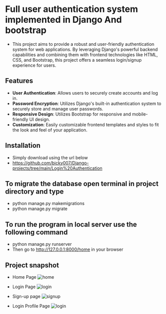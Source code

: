 #  Full user authentication system implemented in Django And bootstrap

- This project aims to provide a robust and user-friendly authentication system for web applications. By leveraging Django's powerful backend capabilities and combining them with frontend technologies like HTML, CSS, and Bootstrap, this project offers a seamless login/signup experience for users.

## Features

- **User Authentication**: Allows users to securely create accounts and log in.
- **Password Encryption**: Utilizes Django's built-in authentication system to securely store and manage user passwords.
- **Responsive Design**: Utilizes Bootstrap for responsive and mobile-friendly UI design.
- **Customization**: Easily customizable frontend templates and styles to fit the look and feel of your application.

## Installation
- Simply download using the url below
- https://github.com/bicky007/Django-projects/tree/main/Login%20Authentication

## To migrate the database open terminal in project directory and type
- python manage.py makemigrations
- python manage.py migrate

## To run the program in local server use the following command
- python manage.py runserver
- Then go to http://127.0.0.1:8000/home in your browser

## Project snapshot
- Home Page
  ![home](https://github.com/bicky007/Django-projects/assets/128511616/67826b16-2158-41aa-8b52-7f66cef97285)

- Login Page
  ![login](https://github.com/bicky007/Django-projects/assets/128511616/5ddcf050-bdc8-455e-968b-8d65b8fa9457)

- Sign-up page
  ![signup](https://github.com/bicky007/Django-projects/assets/128511616/e4676679-9bbc-4070-9292-2c5eeba0b2a3)

- Login Profile Page
  ![login](https://github.com/bicky007/Django-projects/assets/128511616/34b5fe50-65fa-48cc-a24a-80bc3de045ab)


  

